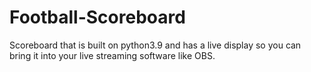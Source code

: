 # Football-Scoreboard
Scoreboard that is built on python3.9 and has a live display so you can bring it into your live streaming software like OBS.
